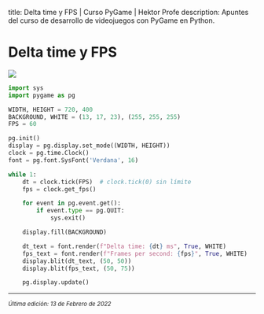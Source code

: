 title: Delta time y FPS | Curso PyGame | Hektor Profe
description: Apuntes del curso de desarrollo de videojuegos con PyGame en Python.

# Delta time y FPS

![]({{cdn}}/pygame/006.gif)

```python
import sys
import pygame as pg

WIDTH, HEIGHT = 720, 400
BACKGROUND, WHITE = (13, 17, 23), (255, 255, 255)
FPS = 60

pg.init()
display = pg.display.set_mode((WIDTH, HEIGHT))
clock = pg.time.Clock()
font = pg.font.SysFont('Verdana', 16)

while 1:
    dt = clock.tick(FPS)  # clock.tick(0) sin límite
    fps = clock.get_fps()

    for event in pg.event.get():
        if event.type == pg.QUIT:
            sys.exit()

    display.fill(BACKGROUND)

    dt_text = font.render(f"Delta time: {dt} ms", True, WHITE)
    fps_text = font.render(f"Frames per second: {fps}", True, WHITE)
    display.blit(dt_text, (50, 50))
    display.blit(fps_text, (50, 75))

    pg.display.update()
```

___
<small class="edited"><i>Última edición: 13 de Febrero de 2022</i></small>